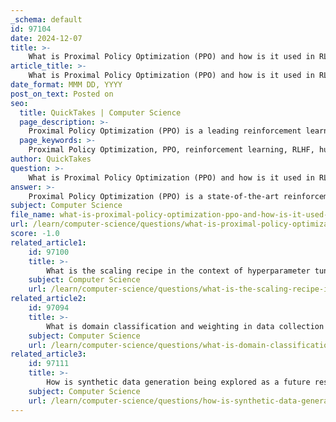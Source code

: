 ```yaml
---
_schema: default
id: 97104
date: 2024-12-07
title: >-
    What is Proximal Policy Optimization (PPO) and how is it used in RLHF?
article_title: >-
    What is Proximal Policy Optimization (PPO) and how is it used in RLHF?
date_format: MMM DD, YYYY
post_on_text: Posted on
seo:
  title: QuickTakes | Computer Science
  page_description: >-
    Proximal Policy Optimization (PPO) is a leading reinforcement learning algorithm used in Reinforcement Learning from Human Feedback (RLHF) to align language models with human preferences through effective training mechanisms.
  page_keywords: >-
    Proximal Policy Optimization, PPO, reinforcement learning, RLHF, human feedback, decision-making, intelligent agent, continuous control, language models, reward model, supervised fine-tuning, policy optimization, computational cost, hyperparameter tuning
author: QuickTakes
question: >-
    What is Proximal Policy Optimization (PPO) and how is it used in RLHF?
answer: >-
    Proximal Policy Optimization (PPO) is a state-of-the-art reinforcement learning (RL) algorithm that was developed by John Schulman and introduced by OpenAI in 2017. It is designed to train an intelligent agent's decision-making function to accomplish complex tasks. PPO has gained popularity due to its balance between performance and ease of understanding, making it a go-to algorithm in various applications, including continuous control tasks.\n\nIn the context of Reinforcement Learning from Human Feedback (RLHF), PPO plays a crucial role. RLHF is increasingly recognized as a vital component for aligning large language models (LLMs) with human preferences. In this framework, PPO is employed to learn from sparse, sentence-level rewards, which can be particularly challenging in traditional deep reinforcement learning settings. The algorithm's ability to handle high-dimensional action spaces, such as the vast vocabulary of language models, makes it suitable for this task.\n\nThe RLHF training process typically involves three main stages: supervised fine-tuning (SFT), reward model (RM) training, and the application of PPO to optimize the policy based on the reward model. During the PPO phase, the model generates text, which is then evaluated using the reward model to provide feedback. This feedback is used to update the model's parameters in a way that maximizes the expected rewards, thereby aligning the model's outputs more closely with human preferences.\n\nDespite its effectiveness, PPO does come with challenges, including high computational costs and the need for sensitive hyperparameter tuning. Nevertheless, it remains a popular choice among practitioners for its empirical success in aligning state-of-the-art LLMs and its foundational role in the RLHF process.
subject: Computer Science
file_name: what-is-proximal-policy-optimization-ppo-and-how-is-it-used-in-rlhf.md
url: /learn/computer-science/questions/what-is-proximal-policy-optimization-ppo-and-how-is-it-used-in-rlhf
score: -1.0
related_article1:
    id: 97100
    title: >-
        What is the scaling recipe in the context of hyperparameter tuning?
    subject: Computer Science
    url: /learn/computer-science/questions/what-is-the-scaling-recipe-in-the-context-of-hyperparameter-tuning
related_article2:
    id: 97094
    title: >-
        What is domain classification and weighting in data collection for language models?
    subject: Computer Science
    url: /learn/computer-science/questions/what-is-domain-classification-and-weighting-in-data-collection-for-language-models
related_article3:
    id: 97111
    title: >-
        How is synthetic data generation being explored as a future research direction in AI?
    subject: Computer Science
    url: /learn/computer-science/questions/how-is-synthetic-data-generation-being-explored-as-a-future-research-direction-in-ai
---
```


&nbsp;